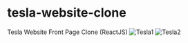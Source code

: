 # tesla-website-clone
Tesla Website Front Page Clone (ReactJS)
![Tesla1](https://user-images.githubusercontent.com/42185328/109635792-d45c6f00-7b5b-11eb-9fd5-7f0879c4f6e4.png)
![Tesla2](https://user-images.githubusercontent.com/42185328/109635818-db837d00-7b5b-11eb-9472-d5d12403d480.png)
